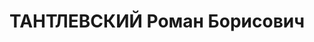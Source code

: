 ---
title: ТАНТЛЕВСКИЙ Роман Борисович
description: "Звание: 09.01.1936 - лейтенант ГБ (Центр УГБ НКВД УССР). \n  сотр. НКВД\
  \ УССР, уволен 02.09.1937. \n  ВК ВС СССР, ВМН. Расстрелян 31.10.1937."
---